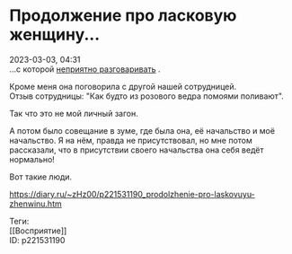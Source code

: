 Продолжение про ласковую женщину...
====================================

   
 2023-03-03, 04:31   
   ...с которой  [неприятно разговаривать](Двойное%20послание%20существует)  .   
   
 Кроме меня она поговорила с другой нашей сотрудницей.   
 Отзыв сотрудницы: "Как будто из розового ведра помоями поливают".   
   
 Так что это не мой личный загон.   
   
 А потом было совещание в зуме, где была она, её начальство и моё начальство. Я на нём, правда не присутствовал, но мне потом рассказали, что в присутствии своего начальства она себя ведёт нормально!   
   
 Вот такие люди.   
     
 <https://diary.ru/~zHz00/p221531190_prodolzhenie-pro-laskovuyu-zhenwinu.htm>   
   
 Теги:   
 [[Восприятие]]   
 ID: p221531190